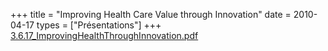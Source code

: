 +++
title = "Improving Health Care Value through Innovation"
date = 2010-04-17
types = ["Présentations"]
+++
[3.6.17\_ImprovingHealthThroughInnovation.pdf](/files/3.6.17_ImprovingHealthThroughInnovation.pdf)
